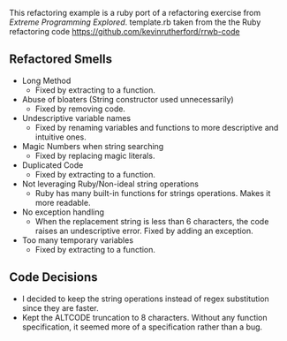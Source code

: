 This refactoring example is a ruby port of a refactoring exercise from
_Extreme Programming Explored_.  template.rb taken from the the Ruby
refactoring code https://github.com/kevinrutherford/rrwb-code

## Refactored Smells
- Long Method
  - Fixed by extracting to a function.
- Abuse of bloaters (String constructor used unnecessarily)
  - Fixed by removing code.
- Undescriptive variable names
  - Fixed by renaming variables and functions to more descriptive and intuitive ones.
- Magic Numbers when string searching
  - Fixed by replacing magic literals.
- Duplicated Code
  - Fixed by extracting to a function.
- Not leveraging Ruby/Non-ideal string operations
  - Ruby has many built-in functions for strings operations. Makes it more readable.
- No exception handling
  - When the replacement string is less than 6 characters, the code raises an undescriptive error. Fixed by adding an exception.
- Too many temporary variables
  - Fixed by extracting to a function.
  
## Code Decisions
- I decided to keep the string operations instead of regex substitution since they are faster.
- Kept the ALTCODE truncation to 8 characters. Without any function specification, it seemed more of a 
specification rather than a bug.